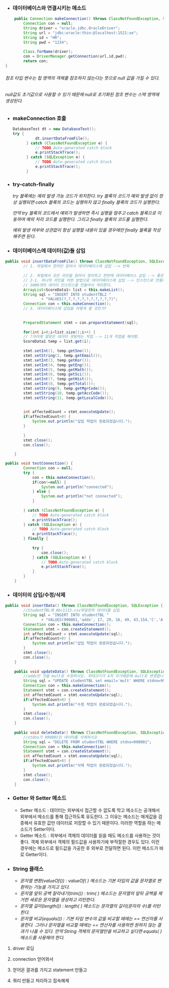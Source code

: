 - ### 데이터베이스와 연결시키는 메소드

```java
	public Connection makeConnection() throws ClassNotFoundException, SQLException {
		Connection con = null; 
		String driver = "oracle.jdbc.OracleDriver";
		String url = "jdbc:oracle:thin:@localhost:1521:xe";
		String id = "HR";
		String pwd = "1234";
		
        Class.forName(driver);
	    con = DriverManager.getConnection(url,id,pwd);
	    return con;
}
```

###### _참조 타입 변수는 힙 영역의 객체를 참조하지 않는다는 뜻으로 null 값을 가질 수 있다._
###### _null값도 초기값으로 사용할 수 있기 때문에 null로 초기화된 참조 변수는 스택 영역에 생성된다._



- ### makeConnection 호출

  ``` java
  DatabaseTest dt = new DatabaseTest();
  try {
  			dt.insertDataFromFile();
  		} catch (ClassNotFoundException e) {
  			// TODO Auto-generated catch block
  			e.printStackTrace();
  		} catch (SQLException e) {
  			// TODO Auto-generated catch block
  			e.printStackTrace();
  		}
  ```

  

- ### try-catch-finally

  _try 블록에는 예외 발생 가능 코드가 위치한다. try 블록의 코드가 예외 발생 없이 정상 실행되면 catch 블록의 코드는 실행하지 않고 finally 블록의 코드가 실행한다._

  _만약 try 블록의 코드에서 예외가 발생하면 즉시 실행을 멈추고 catch 블록으로 이동하여 예외 처리 코드를 실행한다. 그리고 finally 블록의 코드를 실행한다._

  _예외 발생 여부와 상관없이 항상 실행할 내용이 있을 경우에만 finally 블록을 작성해주면 된다._



- ### 데이터베이스에 데이터(값)들 삽입

```java
public void insertDataFromFile() throws ClassNotFoundException, SQLException {
		// 1. 파일에서 한라인 읽어서 데이터베이스에 삽입 --> 반복
		
		// 2. 파일에서 모든 라인을 읽어서 정리하고 한번에 데이터베이스 삽입 --> 좋은방법
		// 2-1. 하나의 라인을 어떤 방법으로 데이터베이스에 삽입 --> 인스턴스로 만들어서 처리하는 방법
		// 1000개의 데이터 인스턴스를 만들어서 처리한다.
		ArrayList<ScoreData1> list = this.makeList();
		String sql = "INSERT INTO studentTBL2 "
				+ "VALUES(?,?,?,?,?,?,?,?,?,?,?)";
		Connection con = this.makeConnection();
		// 3. 데이터베이스에 삽입을 어떻게 할 것인가?
		
	
		PreparedStatement stmt = con.prepareStatement(sql);
		
		for(int i=0;i<list.size();i++) {
		// ?자리에 알맞은 데이터 셋팅하는 작업 --> 11개 작업을 해야함.
		ScoreData1 temp = list.get(i);
			
		stmt.setInt(1, temp.getSno());
		stmt.setString(2, temp.getEmail());
		stmt.setInt(3, temp.getKor());
		stmt.setInt(4, temp.getEng());
		stmt.setInt(5, temp.getMath());
		stmt.setInt(6, temp.getSci());
		stmt.setInt(7, temp.getHist());
		stmt.setInt(8, temp.getTotal());
		stmt.setString(9, temp.getMgrCode());
		stmt.setString(10, temp.getAccCode());
		stmt.setString(11, temp.getLocalCode());
		
		
		int affectedCount = stmt.executeUpdate();
		if(affectedCount>0) {
			System.out.println("삽입 작업이 완료되었습니다.");
		} 
		
		}
		stmt.close();
		con.close();
		
	}   
```





```java
public void testConnection() {
		Connection con = null;
		try {
			con = this.makeConnection();
			if(con!=null) {
				System.out.println("connected");
			} else {
				System.out.println("not connected");
			}
	
		} catch (ClassNotFoundException e) {
			// TODO Auto-generated catch block
			e.printStackTrace();
		} catch (SQLException e) {
			// TODO Auto-generated catch block
			e.printStackTrace();
		} finally {
			
			try {
				con.close();
			} catch (SQLException e) {
				// TODO Auto-generated catch block
				e.printStackTrace();
			}
		}
	}
```







- ### 데이터의 삽입/수정/삭제

```java
public void insertData() throws ClassNotFoundException, SQLException {
		//StudentTBL에 Abc1115.csv파일안의 데이터를 삽입
		String sql = "INSERT INTO studentTBL "
				+ "VALUES(990001,'addx', 17, 29, 16, 49, 43,154,'C','A','C')";
		Connection con = this.makeConnection();
		Statement stmt = con.createStatement();
		int affectedCount = stmt.executeUpdate(sql);
		if(affectedCount>0) {
			System.out.println("삽입 작업이 완료되었습니다.");
		}
		stmt.close();
		con.close();
	}
	
	public void updateData() throws ClassNotFoundException, SQLException {
		//addx인 것을 mult로 수정하시오. 최대크기가 4자 이기때문에 mult로 변경합니다.
		String sql = "UPDATE studentTBL set email='mult' WHERE stdno=990001";
		Connection con = this.makeConnection();
		Statement stmt = con.createStatement();
		int affectedCount = stmt.executeUpdate(sql);
		if(affectedCount>0) {
			System.out.println("수정 작업이 완료되었습니다.");
		}
		stmt.close();
		con.close();
	}
	
	public void deleteData() throws ClassNotFoundException, SQLException {
		//stdno가 990001인 데이터를 삭제하시오
		String sql = "DELETE FROM studentTBL WHERE stdno=990001";
		Connection con = this.makeConnection();
		Statement stmt = con.createStatement();
		int affectedCount = stmt.executeUpdate(sql);
		if(affectedCount>0) {
			System.out.println("삭제 작업이 완료되었습니다.");
		}
		stmt.close();
		con.close();
	}

```





- ### Getter 와 Setter 메소드

  - Setter 메소드 : 데이터는 외부에서 접근할 수 없도록 막고 메소드는 공개해서 외부에서 메소드를 통해 접근하도록 유도한다. 그 이유는 메소드는 매게값을 검증해서 유효한 값만 데이터로 저장할 수 있기 때문이다. 이러한 역할을 하는 메소드가 Setter이다.
  - Getter 메소드 : 외부에서 객체의 데이터를 읽을 때도 메소드를 사용하는 것이 좋다. 객체 외부에서 객체의 필드값을 사용하기에 부적절한 경우도 있다. 이런 경우에는 메소드로 필드값을 가공한 후 외부로 전달하면 된다. 이런 메소드가 바로 Getter이다.

  



- ### String 클래스

  - _문자열 변환(valueOf()) : valueOf( ) 메소드는 기본 타입의 값을 문자열로 변환하는 기능을 가지고 있다._ 
  - _문자열 앞뒤 공백 잘라내기(trim()) : trim( ) 메소드는 문자열의 앞뒤 공백을 제거한 새로운 문자열을 생성하고 리턴한다._
  - _문자열 길이(length()) : length( ) 메소드는 문자열의 길이(문자의 수)를 리턴한다._
  - _문자열 비교(equals()) : 기본 타입 변수의 값을 비교할 때에는 == 연산자를 사용한다. 그러나 문자열을 비교할 때에는 == 연산자를 사용하면 원하지 않는 결과가 나올 수 있다. 만약 String 객체의 문자열만을 비교하고 싶다면 equals( ) 메소드를 사용해야 한다._







1. driver 로딩

2. connection 얻어와서

3. 얻어온 결과를 가지고 statement 만들고

4. 쿼리 만들고 처리하고 접속해제


